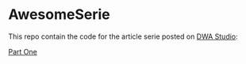 # AwesomeSerie

This repo contain the code for the article serie posted on [DWA Studio](blog.dwastudio.fr):

[Part One](https://blog.dwastudio.fr/the-movie-db-react-native-partie-1-les-composants/)

